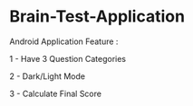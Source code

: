 # Brain-Test-Application
Android Application Feature :


1 - Have 3 Question Categories 


2 - Dark/Light Mode 


3 - Calculate Final Score


